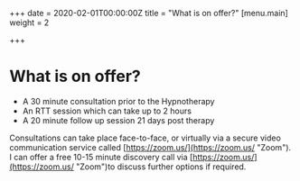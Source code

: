 +++
date = 2020-02-01T00:00:00Z
title = "What is on offer?"
[menu.main]
weight = 2

+++
# What is on offer?

* A 30 minute consultation prior to the Hypnotherapy
* An RTT session which can take up to 2 hours
* A 20 minute follow up session 21 days post therapy

Consultations can take place face-to-face, or virtually via a secure video communication service called [https://zoom.us/](https://zoom.us/ "Zoom"). I can offer a free 10-15 minute discovery call via [https://zoom.us/](https://zoom.us/  "Zoom")to discuss further options if required.